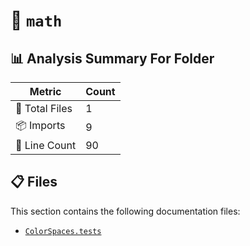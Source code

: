 # 📁 `math`

## 📊 Analysis Summary For Folder

| Metric | Count |
|--------|-------|
| 📁 Total Files | 1 |
| 📦 Imports | 9 |
| 🔢 Line Count | 90 |


## 📋 Files

This section contains the following documentation files:

- [`ColorSpaces.tests`](./ColorSpaces.tests.md)